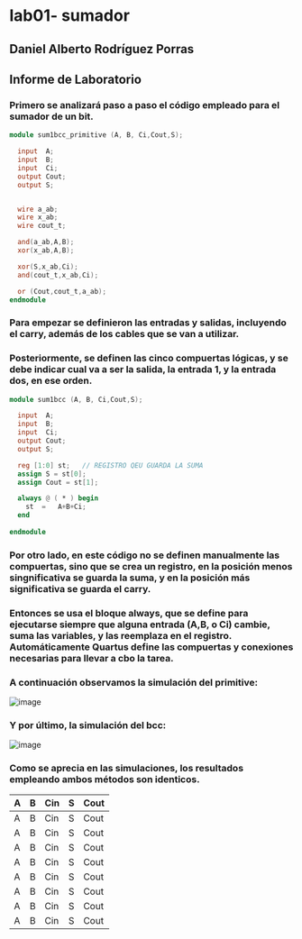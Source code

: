 # lab01- sumador 
## Daniel Alberto Rodríguez Porras

## Informe de Laboratorio 

### Primero se analizará paso a paso el código empleado para el sumador de un bit. 
```verilog
module sum1bcc_primitive (A, B, Ci,Cout,S);

  input  A;
  input  B;
  input  Ci;
  output Cout;
  output S;


  wire a_ab;
  wire x_ab;
  wire cout_t;

  and(a_ab,A,B);
  xor(x_ab,A,B);

  xor(S,x_ab,Ci);
  and(cout_t,x_ab,Ci);

  or (Cout,cout_t,a_ab);
endmodule
```

### Para empezar se definieron las entradas y salidas, incluyendo el carry, además de los cables que se van a utilizar.

### Posteriormente, se definen las cinco compuertas lógicas, y se debe indicar cual va a ser la salida, la entrada 1, y la entrada dos, en ese orden.

```verilog
module sum1bcc (A, B, Ci,Cout,S);

  input  A;
  input  B;
  input  Ci;
  output Cout;
  output S;

  reg [1:0] st;   // REGISTRO QEU GUARDA LA SUMA 
  assign S = st[0];
  assign Cout = st[1];

  always @ ( * ) begin
  	st  = 	A+B+Ci;
  end
  
endmodule
```

### Por otro lado, en este código no se definen manualmente las compuertas, sino que se crea un registro, en la posición menos singnificativa se guarda la suma, y en la posición más significativa se guarda el carry.
### Entonces se usa el bloque always, que se define para ejecutarse siempre que alguna entrada (A,B, o Ci) cambie, suma las variables, y las reemplaza en el registro. Automáticamente Quartus define las compuertas y conexiones necesarias para llevar a cbo la tarea.

### A continuación observamos la simulación del primitive:
![image](https://github.com/user-attachments/assets/0c57791e-7302-4360-898a-753086a46ce0)

### Y por último, la simulación del bcc:

![image](https://github.com/user-attachments/assets/d45ea73f-5f1e-4d83-a8e2-71e1895c89e7)

### Como se aprecia en las simulaciones, los resultados empleando ambos métodos son identicos. 

| A | B | Cin | S | Cout |
|---|---|-----|---|---|
| A | B | Cin | S | Cout |
| A | B | Cin | S | Cout |
| A | B | Cin | S | Cout |
| A | B | Cin | S | Cout |
| A | B | Cin | S | Cout |
| A | B | Cin | S | Cout |
| A | B | Cin | S | Cout |
| A | B | Cin | S | Cout |




